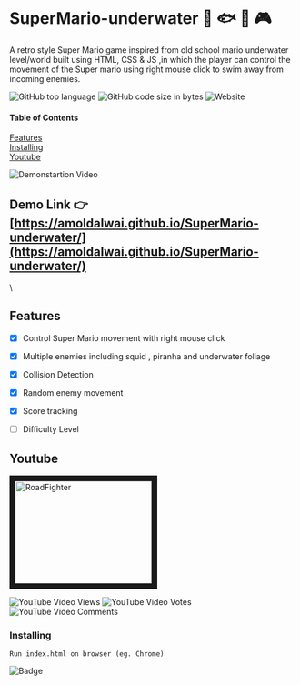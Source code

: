 



# SuperMario-underwater     :ocean: :fish: :octopus: :video_game:

A retro style Super Mario game inspired from old school mario underwater level/world  built using HTML, CSS &amp;  JS ,in which the player can control the movement of the Super mario using right mouse click  to swim away from incoming enemies.


![GitHub top language](https://img.shields.io/github/languages/top/amoldalwai/SuperMario-underwater?style=plastic)
![GitHub code size in bytes](https://img.shields.io/github/languages/code-size/amoldalwai/SuperMario-underwater?style=plastic)
![Website](https://img.shields.io/website?style=plastic&url=https%3A%2F%2Famoldalwai.github.io%2FSuperMario-underwater%2F)

#### Table of Contents  
[Features](#Features)  
[Installing](#Installing)\
[Youtube](#Youtube)


![Demonstartion Video](https://j.gifs.com/D1j5OK.gif)


## Demo Link :point_right: [https://amoldalwai.github.io/SuperMario-underwater/](https://amoldalwai.github.io/SuperMario-underwater/)

\


## Features 

- [x] Control Super Mario movement with right mouse click
- [x] Multiple enemies including squid , piranha and underwater foliage
- [x] Collision Detection
- [x] Random enemy  movement
- [x] Score tracking
- [ ] Difficulty Level


## Youtube

<a href="http://www.youtube.com/watch?feature=player_embedded&v=pPQoJknhYQE
" target="_blank"><img src="http://img.youtube.com/vi/pPQoJknhYQE/0.jpg" 
alt="RoadFighter " width="240" height="180" border="10" /></a>

![YouTube Video Views](https://img.shields.io/youtube/views/pPQoJknhYQE?style=plastic)
![YouTube Video Votes](https://img.shields.io/youtube/likes/pPQoJknhYQE?style=social&withDislikes)
![YouTube Video Comments](https://img.shields.io/youtube/comments/pPQoJknhYQE?style=social)


### Installing

```
Run index.html on browser (eg. Chrome)
```

![Badge](https://img.shields.io/badge/Made%20by-Amol%20Dalwai-red)

